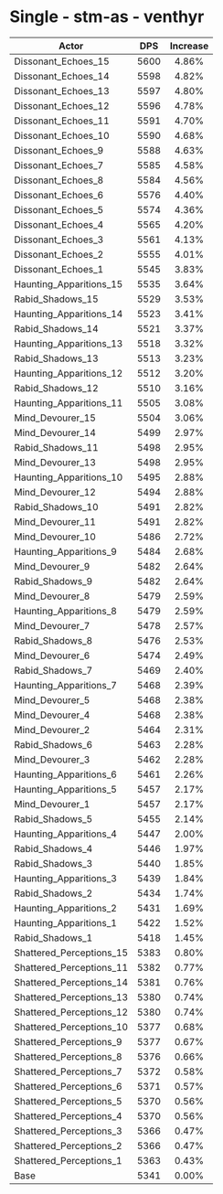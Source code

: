 # Single - stm-as - venthyr
| Actor | DPS | Increase |
|---|:---:|:---:|
|Dissonant_Echoes_15|5600|4.86%|
|Dissonant_Echoes_14|5598|4.82%|
|Dissonant_Echoes_13|5597|4.80%|
|Dissonant_Echoes_12|5596|4.78%|
|Dissonant_Echoes_11|5591|4.70%|
|Dissonant_Echoes_10|5590|4.68%|
|Dissonant_Echoes_9|5588|4.63%|
|Dissonant_Echoes_7|5585|4.58%|
|Dissonant_Echoes_8|5584|4.56%|
|Dissonant_Echoes_6|5576|4.40%|
|Dissonant_Echoes_5|5574|4.36%|
|Dissonant_Echoes_4|5565|4.20%|
|Dissonant_Echoes_3|5561|4.13%|
|Dissonant_Echoes_2|5555|4.01%|
|Dissonant_Echoes_1|5545|3.83%|
|Haunting_Apparitions_15|5535|3.64%|
|Rabid_Shadows_15|5529|3.53%|
|Haunting_Apparitions_14|5523|3.41%|
|Rabid_Shadows_14|5521|3.37%|
|Haunting_Apparitions_13|5518|3.32%|
|Rabid_Shadows_13|5513|3.23%|
|Haunting_Apparitions_12|5512|3.20%|
|Rabid_Shadows_12|5510|3.16%|
|Haunting_Apparitions_11|5505|3.08%|
|Mind_Devourer_15|5504|3.06%|
|Mind_Devourer_14|5499|2.97%|
|Rabid_Shadows_11|5498|2.95%|
|Mind_Devourer_13|5498|2.95%|
|Haunting_Apparitions_10|5495|2.88%|
|Mind_Devourer_12|5494|2.88%|
|Rabid_Shadows_10|5491|2.82%|
|Mind_Devourer_11|5491|2.82%|
|Mind_Devourer_10|5486|2.72%|
|Haunting_Apparitions_9|5484|2.68%|
|Mind_Devourer_9|5482|2.64%|
|Rabid_Shadows_9|5482|2.64%|
|Mind_Devourer_8|5479|2.59%|
|Haunting_Apparitions_8|5479|2.59%|
|Mind_Devourer_7|5478|2.57%|
|Rabid_Shadows_8|5476|2.53%|
|Mind_Devourer_6|5474|2.49%|
|Rabid_Shadows_7|5469|2.40%|
|Haunting_Apparitions_7|5468|2.39%|
|Mind_Devourer_5|5468|2.38%|
|Mind_Devourer_4|5468|2.38%|
|Mind_Devourer_2|5464|2.31%|
|Rabid_Shadows_6|5463|2.28%|
|Mind_Devourer_3|5462|2.28%|
|Haunting_Apparitions_6|5461|2.26%|
|Haunting_Apparitions_5|5457|2.17%|
|Mind_Devourer_1|5457|2.17%|
|Rabid_Shadows_5|5455|2.14%|
|Haunting_Apparitions_4|5447|2.00%|
|Rabid_Shadows_4|5446|1.97%|
|Rabid_Shadows_3|5440|1.85%|
|Haunting_Apparitions_3|5439|1.84%|
|Rabid_Shadows_2|5434|1.74%|
|Haunting_Apparitions_2|5431|1.69%|
|Haunting_Apparitions_1|5422|1.52%|
|Rabid_Shadows_1|5418|1.45%|
|Shattered_Perceptions_15|5383|0.80%|
|Shattered_Perceptions_11|5382|0.77%|
|Shattered_Perceptions_14|5381|0.76%|
|Shattered_Perceptions_13|5380|0.74%|
|Shattered_Perceptions_12|5380|0.74%|
|Shattered_Perceptions_10|5377|0.68%|
|Shattered_Perceptions_9|5377|0.67%|
|Shattered_Perceptions_8|5376|0.66%|
|Shattered_Perceptions_7|5372|0.58%|
|Shattered_Perceptions_6|5371|0.57%|
|Shattered_Perceptions_5|5370|0.56%|
|Shattered_Perceptions_4|5370|0.56%|
|Shattered_Perceptions_3|5366|0.47%|
|Shattered_Perceptions_2|5366|0.47%|
|Shattered_Perceptions_1|5363|0.43%|
|Base|5341|0.00%|
